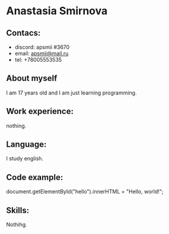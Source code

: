 # Anastasia Smirnova

## Contacs:

* discord: apsmii #3670
* email: apsmii@mail.ru
* tel: +78005553535

## About myself
I am 17 years old and I am just learning programming.

## Work experience:
nothing. 

## Language:
I study english.

## Code example:
document.getElementById("hello").innerHTML = "Hello, world!";

## Skills:
Nothihg.